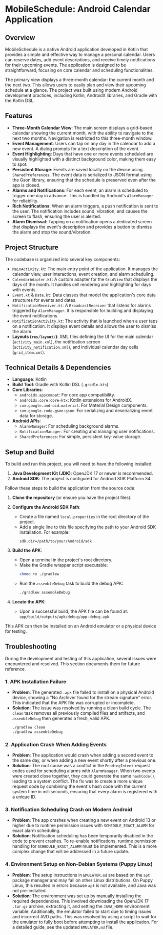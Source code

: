 # MobileSchedule: Android Calendar Application

## Overview

MobileSchedule is a native Android application developed in Kotlin that provides a simple and effective way to manage a personal calendar. Users can reserve dates, add event descriptions, and receive timely notifications for their upcoming events. The application is designed to be straightforward, focusing on core calendar and scheduling functionalities.

The primary view displays a three-month calendar: the current month and the next two. This allows users to easily plan and view their upcoming schedule at a glance. The project was built using modern Android development practices, including Kotlin, AndroidX libraries, and Gradle with the Kotlin DSL.

## Features

- **Three-Month Calendar View**: The main screen displays a grid-based calendar showing the current month, with the ability to navigate to the next two months. Navigation is restricted to this three-month window.
- **Event Management**: Users can tap on any day in the calendar to add a new event. A dialog prompts for a text description of the event.
- **Event Highlighting**: Days that have one or more events scheduled are visually highlighted with a distinct background color, making them easy to spot.
- **Persistent Storage**: Events are saved locally on the device using `SharedPreferences`. The event data is serialized to JSON format using the Gson library, ensuring that the schedule is preserved even after the app is closed.
- **Alarms and Notifications**: For each event, an alarm is scheduled to trigger one day in advance. This is handled by Android's `AlarmManager` for reliability.
- **Rich Notifications**: When an alarm triggers, a push notification is sent to the user. The notification includes sound, vibration, and causes the screen to flash, ensuring the user is alerted.
- **Alarm Dismissal**: Tapping on a notification opens a dedicated screen that displays the event's description and provides a button to dismiss the alarm and stop the sound/vibration.

## Project Structure

The codebase is organized into several key components:

- `MainActivity.kt`: The main entry point of the application. It manages the calendar view, user interactions, event creation, and alarm scheduling.
- `CalendarAdapter.kt`: A custom adapter for the `GridView` that displays the days of the month. It handles cell rendering and highlighting for days with events.
- `Event.kt` & `Date.kt`: Data classes that model the application's core data structures for events and dates.
- `NotificationReceiver.kt`: A `BroadcastReceiver` that listens for alarms triggered by `AlarmManager`. It is responsible for building and displaying the event notifications.
- `NotificationActivity.kt`: The activity that is launched when a user taps on a notification. It displays event details and allows the user to dismiss the alarm.
- **Layouts (`res/layout/`)**: XML files defining the UI for the main calendar (`activity_main.xml`), the notification screen (`activity_notification.xml`), and individual calendar day cells (`grid_item.xml`).

## Technical Details & Dependencies

- **Language**: Kotlin
- **Build Tool**: Gradle with Kotlin DSL (`.gradle.kts`)
- **Core Libraries**:
  - `androidx.appcompat`: For core app compatibility.
  - `androidx.core:core-ktx`: Kotlin extensions for AndroidX.
  - `com.google.android.material`: For Material Design components.
  - `com.google.code.gson:gson`: For serializing and deserializing event data for storage.
- **Android APIs**:
  - `AlarmManager`: For scheduling background alarms.
  - `NotificationManager`: For creating and managing user notifications.
  - `SharedPreferences`: For simple, persistent key-value storage.

## Setup and Build

To build and run this project, you will need to have the following installed:

1.  **Java Development Kit (JDK)**: OpenJDK 17 or newer is recommended.
2.  **Android SDK**: The project is configured for Android SDK Platform 34.

Follow these steps to build the application from the source code:

1.  **Clone the repository** (or ensure you have the project files).

2.  **Configure the Android SDK Path**:
    - Create a file named `local.properties` in the root directory of the project.
    - Add a single line to this file specifying the path to your Android SDK installation. For example:
      ```properties
      sdk.dir=/path/to/your/Android/sdk
      ```

3.  **Build the APK**:
    - Open a terminal in the project's root directory.
    - Make the Gradle wrapper script executable:
      ```sh
      chmod +x ./gradlew
      ```
    - Run the `assembleDebug` task to build the debug APK:
      ```sh
      ./gradlew assembleDebug
      ```

4.  **Locate the APK**:
    - Upon a successful build, the APK file can be found at:
      `app/build/outputs/apk/debug/app-debug.apk`

This APK can then be installed on an Android emulator or a physical device for testing.

## Troubleshooting

During the development and testing of this application, several issues were encountered and resolved. This section documents them for future reference.

### 1. APK Installation Failure

- **Problem**: The generated `.apk` file failed to install on a physical Android device, showing a "No Archiver found for the stream signature" error. This indicated that the APK file was corrupted or incomplete.
- **Solution**: The issue was resolved by running a clean build cycle. The `clean` task removes all previously compiled files and artifacts, and `assembleDebug` then generates a fresh, valid APK.
  ```sh
  ./gradlew clean
  ./gradlew assembleDebug
  ```

### 2. Application Crash When Adding Events

- **Problem**: The application would crash when adding a second event to the same day, or when adding a new event shortly after a previous one. 
- **Solution**: The root cause was a conflict in the `PendingIntent` request codes used for scheduling alarms with `AlarmManager`. When two events were created close together, they could generate the same `hashCode()`, leading to a system conflict. The fix was to create a more unique request code by combining the event's hash code with the current system time in milliseconds, ensuring that every alarm is registered with a unique ID.

### 3. Notification Scheduling Crash on Modern Android

- **Problem**: The app crashes when creating a new event on Android 13 or higher due to runtime permission issues with `SCHEDULE_EXACT_ALARM` for exact alarm scheduling.
- **Solution**: Notification scheduling has been temporarily disabled in the code to prevent crashes. To re-enable notifications, runtime permission handling for `SCHEDULE_EXACT_ALARM` must be implemented. This is a more complex change that will be addressed in a future update.

### 4. Environment Setup on Non-Debian Systems (Puppy Linux)

- **Problem**: The setup instructions in `EMULATOR.md` are based on the `apt` package manager and may fail on other Linux distributions. On Puppy Linux, this resulted in errors because `apt` is not available, and Java was not pre-installed.
- **Solution**: The environment was set up by manually installing the required dependencies. This involved downloading the OpenJDK 17 `.tar.gz` archive, extracting it, and setting the `JAVA_HOME` environment variable. Additionally, the emulator failed to start due to timing issues and incorrect AVD paths. This was resolved by using a script to wait for the emulator to fully boot before attempting to install the application. For a detailed guide, see the updated `EMULATOR.md` file.
